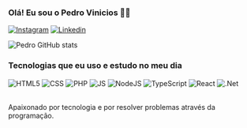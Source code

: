 ### Olá! Eu sou o Pedro Vinicios ✌🏻

[![Instagram](https://img.shields.io/badge/Instagram-E4405F?style=for-the-badge&logo=instagram&logoColor=white)](https://instagram.com/pedro_vinicios2/)
[![Linkedin](https://img.shields.io/badge/LinkedIn-0077B5?style=for-the-badge&logo=linkedin&logoColor=white)](https://linkedin.com/in/pedro-vinicios-de-oliveira-ribeiro-dos-santos-a24488230/)

![Pedro GitHub stats](https://github-readme-stats.vercel.app/api?username=PedroVinicioss&show_icons=true&theme=tokyonight)

### Tecnologias que eu uso e estudo no meu dia

<div style="display: inline_block">
  <img align="center" alt="HTML5" src="https://img.shields.io/badge/HTML5-E34F26?style=for-the-badge&logo=html5&logoColor=white" />
  <img align="center" alt="CSS" src="https://img.shields.io/badge/CSS3-1572B6?style=for-the-badge&logo=css3&logoColor=white" />
  <img align="center" alt="PHP" src="https://img.shields.io/badge/PHP-777BB4?style=for-the-badge&logo=php&logoColor=white" />
  <img align="center" alt="JS" src="https://img.shields.io/badge/JavaScript-323330?style=for-the-badge&logo=javascript&logoColor=F7DF1E" />
  <img align="center" alt="NodeJS" src="https://img.shields.io/badge/Node.js-43853D?style=for-the-badge&logo=node.js&logoColor=white" />
  <img align="center" alt="TypeScript" src="https://img.shields.io/badge/TypeScript-007ACC?style=for-the-badge&logo=typescript&logoColor=white" />
  <img align="center" alt="React" src="https://img.shields.io/badge/React-20232A?style=for-the-badge&logo=react&logoColor=61DAFB" />
<!--   <img align="center" alt="ReactNative" src="https://img.shields.io/badge/React_Native-20232A?style=for-the-badge&logo=react&logoColor=61DAFB" /> -->
  <img align="center" alt=".Net" src="https://img.shields.io/badge/.NET-5C2D91?style=for-the-badge&logo=.net&logoColor=white" />
</div><br />

Apaixonado por tecnologia e por resolver problemas através da programação.


